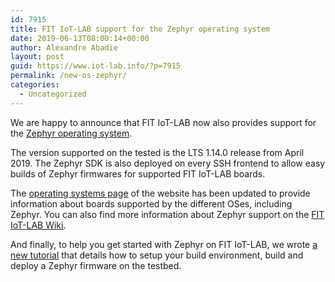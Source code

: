 ```yaml
---
id: 7915
title: FIT IoT-LAB support for the Zephyr operating system
date: 2019-06-13T08:00:14+00:00
author: Alexandre Abadie
layout: post
guid: https://www.iot-lab.info/?p=7915
permalink: /new-os-zephyr/
categories:
  - Uncategorized
---
```

<div class="pf-content">
  <p>
    We are happy to announce that FIT IoT-LAB now also provides support for the <a href="https://www.zephyrproject.org/">Zephyr operating system</a>.
  </p>
  
  <p>
    The version supported on the tested is the LTS 1.14.0 release from April 2019. The Zephyr SDK is also deployed on every SSH frontend to allow easy builds of Zephyr firmwares for supported FIT IoT-LAB boards.
  </p>
  
  <p>
    The <a href="https://www.iot-lab.info/operating-systems/">operating systems page</a> of the website has been updated to provide information about boards supported by the different OSes, including Zephyr. You can also find more information about Zephyr support on the <a href="https://github.com/iot-lab/iot-lab/wiki/Zephyr-support">FIT IoT-LAB Wiki</a>.
  </p>
  
  <p>
    And finally, to help you get started with Zephyr on FIT IoT-LAB, we wrote <a href="https://www.iot-lab.info/tutorials/zephyr-compilation/">a new tutorial</a> that details how to setup your build environment, build and deploy a Zephyr firmware on the testbed.
  </p>
</div>
